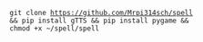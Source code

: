 <code>git clone https://github.com/Mrpi314sch/spell && pip install gTTS && pip install pygame && chmod +x ~/spell/spell</code>
